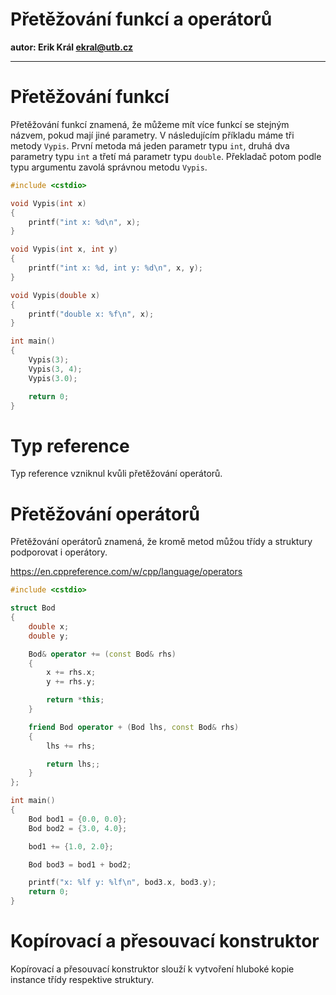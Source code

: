 # Přetěžování funkcí a operátorů

**autor: Erik Král ekral@utb.cz**

---

# Přetěžování funkcí

Přetěžování funkcí znamená, že můžeme mít více funkcí se stejným názvem, pokud mají jiné parametry. V následujícím příkladu máme tři metody `Vypis`. První metoda má jeden parametr typu `int`, druhá dva parametry typu `int` a třetí má parametr typu `double`. Překladač potom podle typu argumentu zavolá správnou metodu `Vypis`.

```cpp
#include <cstdio>

void Vypis(int x)
{
    printf("int x: %d\n", x);
}

void Vypis(int x, int y)
{
    printf("int x: %d, int y: %d\n", x, y);
}

void Vypis(double x)
{
    printf("double x: %f\n", x);
}

int main()
{
    Vypis(3);
    Vypis(3, 4);
    Vypis(3.0);

    return 0;
}
```

# Typ reference

Typ reference vzniknul kvůli přetěžování operátorů. 

# Přetěžování operátorů

Přetěžování operátorů znamená, že kromě metod můžou třídy a struktury podporovat i operátory.

https://en.cppreference.com/w/cpp/language/operators

```cpp
#include <cstdio>

struct Bod
{
    double x;
    double y;

    Bod& operator += (const Bod& rhs)
    {
        x += rhs.x;
        y += rhs.y;

        return *this;
    }

    friend Bod operator + (Bod lhs, const Bod& rhs)
    {
        lhs += rhs;

        return lhs;;
    }
};

int main()
{
    Bod bod1 = {0.0, 0.0};
    Bod bod2 = {3.0, 4.0};

    bod1 += {1.0, 2.0};

    Bod bod3 = bod1 + bod2;

    printf("x: %lf y: %lf\n", bod3.x, bod3.y);
    return 0;
}
```

# Kopírovací a přesouvací konstruktor

Kopírovací a přesouvací konstruktor slouží k vytvoření hluboké kopie instance třídy respektive struktury.
